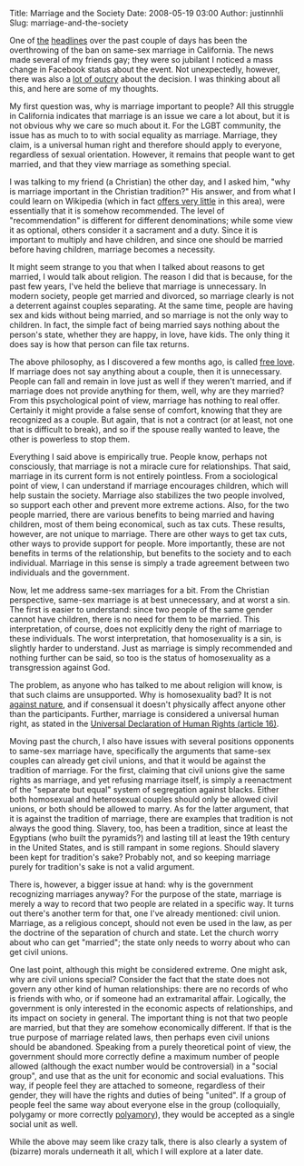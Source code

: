 Title: Marriage and the Society
Date: 2008-05-19 03:00
Author: justinnhli
Slug: marriage-and-the-society

One of [the](http://www.mercurynews.com/breakingnews/ci_9269719)
[headlines](http://www.nytimes.com/2008/05/16/us/16marriage.html?pagewanted=all)
over the past couple of days has been the overthrowing of the ban on
same-sex marriage in California. The news made several of my friends
gay; they were so jubilant I noticed a mass change in <span
id="SPELLING_ERROR_0" class="blsp-spelling-error">Facebook</span> status
about the event. Not unexpectedly, however, there was also a [lot of
outcry](http://www.nytimes.com/2008/05/18/us/18gay.html) about the
decision. I was thinking about all this, and here are some of my
thoughts.

My first question was, why is marriage important to people? All this
struggle in California indicates that marriage is an issue we care a lot
about, but it is not obvious why we care so much about it. For the LGBT
community, the issue has as much to to with social equality as marriage.
Marriage, they claim, is a universal human right and therefore should
apply to everyone, regardless of sexual orientation. However, it remains
that people want to get married, and that they view marriage as
something special.

I was talking to my friend (a Christian) the other day, and I asked him,
"why is marriage important in the Christian tradition?" His answer, and
from what I could learn on <span id="SPELLING_ERROR_1"
class="blsp-spelling-error">Wikipedia</span> (which in fact [offers very
little](http://en.wikipedia.org/wiki/Marriage#Marriage_and_religion) in
this area), were essentially that it is somehow recommended. The level
of "recommendation" is different for different denominations; while some
view it as optional, others consider it a sacrament and a duty. Since it
is important to multiply and have children, and since one should be
married before having children, marriage becomes a necessity.

It might seem strange to you that when I talked about reasons to get
married, I would talk about religion. The reason I did that is because,
for the past few years, I've held the believe that marriage is
unnecessary. In modern society, people get married and divorced, so
marriage clearly is not a deterrent against couples separating. At the
same time, people are having sex and kids without being married, and so
marriage is not the only way to children. In fact, the simple fact of
being married says nothing about the person's state, whether they are
happy, in love, have kids. The only thing it does say is how that person
can file tax returns.

The above philosophy, as I discovered a few months ago, is called [free
love](http://en.wikipedia.org/wiki/Free_love). If marriage does not say
anything about a couple, then it is unnecessary. People can fall and
remain in love just as well if they weren't married, and if marriage
does not provide anything for them, well, why are they married? From
this psychological point of view, marriage has nothing to real offer.
Certainly it might provide a false sense of comfort, knowing that they
are recognized as a couple. But again, that is not a contract (or at
least, not one that is difficult to break), and so if the spouse really
wanted to leave, the other is powerless to stop them.

Everything I said above is empirically true. People know, perhaps not
consciously, that marriage is not a miracle cure for relationships. That
said, marriage in its current form is not entirely pointless. From a
sociological point of view, I can understand if marriage encourages
children, which will help sustain the society. Marriage also stabilizes
the two people involved, so support each other and prevent more extreme
actions. Also, for the two people married, there are various benefits to
being married and having children, most of them being economical, such
as tax cuts. These results, however, are not unique to marriage. There
are other ways to get tax cuts, other ways to provide support for
people. More importantly, these are not benefits in terms of the
relationship, but benefits to the society and to each individual.
Marriage in this sense is simply a trade agreement between two
individuals and the government.

Now, let me address same-sex marriages for a bit. From the Christian
perspective, same-sex marriage is at best unnecessary, and at worst a
sin. The first is easier to understand: since two people of the same
gender cannot have children, there is no need for them to be married.
This interpretation, of course, does not explicitly deny the right of
marriage to these individuals. The worst interpretation, that
homosexuality is a sin, is slightly harder to understand. Just as
marriage is simply recommended and nothing further can be said, so too
is the status of homosexuality as a transgression against God.

The problem, as anyone who has talked to me about religion will know, is
that such claims are unsupported. Why is homosexuality bad? It is not
[against nature](http://en.wikipedia.org/wiki/Homosexuality_in_animals),
and if consensual it doesn't physically affect anyone other than the
participants. Further, marriage is considered a universal human right,
as stated in the [Universal Declaration of Human Rights (article
16)](http://www.un.org/Overview/rights.html).

Moving past the church, I also have issues with several positions <span
id="SPELLING_ERROR_2" class="blsp-spelling-corrected">opponents</span>
to same-sex marriage have, specifically the arguments that same-sex
couples can already get civil unions, and that it would be against the
tradition of marriage. For the first, claiming that civil unions give
the same rights as marriage, and yet refusing marriage itself, is simply
a reenactment of the "separate but equal" system of segregation against
blacks. Either both homosexual and heterosexual couples should only be
allowed civil unions, or both should be allowed to marry. As for the
latter argument, that it is against the tradition of marriage, there are
examples that tradition is not always the good thing. Slavery, too, has
been a tradition, since at least the Egyptians (who built the pyramids?)
and lasting till at least the 19<span id="SPELLING_ERROR_3"
class="blsp-spelling-error">th</span> century in the United States, and
is still rampant in some regions. Should slavery been kept for
tradition's sake? Probably not, and so keeping marriage purely for
tradition's sake is not a valid argument.

There is, however, a bigger issue at hand: why is the government
recognizing marriages anyway? For the purpose of the state, marriage is
merely a way to record that two people are related in a specific way. It
turns out there's another term for that, one I've already mentioned:
civil union. Marriage, as a religious concept, should not even be used
in the law, as per the doctrine of the separation of church and state.
Let the church worry about who can get "married"; the state only needs
to worry about who can get civil unions.

One last point, although this might be considered extreme. One might
ask, why are civil unions special? Consider the fact that the state does
not govern any other kind of human relationships: there are no records
of who is friends with who, or if someone had an extramarital affair.
Logically, the government is only interested in the economic aspects of
relationships, and its impact on society in general. The important thing
is not that two people are married, but that they are somehow
economically different. If that is the true purpose of marriage related
laws, then perhaps even civil unions should be abandoned. Speaking from
a purely theoretical point of view, the government should more correctly
define a maximum number of people allowed (although the exact number
would be controversial) in a "social group", and use that as the unit
for economic and social evaluations. This way, if people feel they are
attached to someone, regardless of their gender, they will have the
rights and duties of being "united". If a group of people feel the same
way about everyone else in the group (colloquially, polygamy or more
correctly [<span id="SPELLING_ERROR_4"
class="blsp-spelling-error">polyamory</span>](http://en.wikipedia.org/wiki/Polyamory)),
they would be accepted as a single social unit as well.

While the above may seem like crazy talk, there is also clearly a system
of (bizarre) morals underneath it all, which I will explore at a later
date.


